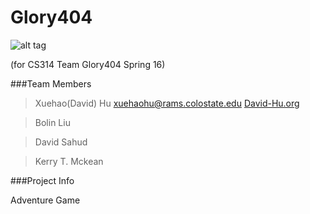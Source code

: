 #                       Glory404 

![alt tag](http://www.chapelofgrace.org.uk/wp-content/uploads/2012/07/glory.jpg)

(for CS314 Team Glory404 Spring 16)

###Team Members

>Xuehao(David) Hu             xuehaohu@rams.colostate.edu             [David-Hu.org](http://david-hu.org/)

>Bolin Liu  
          
>David Sahud

>Kerry T. Mckean

###Project Info

Adventure Game